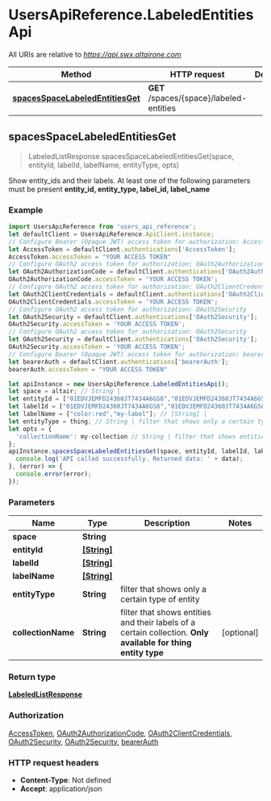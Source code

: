 # UsersApiReference.LabeledEntitiesApi

All URIs are relative to *https://api.swx.altairone.com*

Method | HTTP request | Description
------------- | ------------- | -------------
[**spacesSpaceLabeledEntitiesGet**](LabeledEntitiesApi.md#spacesSpaceLabeledEntitiesGet) | **GET** /spaces/{space}/labeled-entities | 



## spacesSpaceLabeledEntitiesGet

> LabeledListResponse spacesSpaceLabeledEntitiesGet(space, entityId, labelId, labelName, entityType, opts)



Show entity_ids and their labels. At least one of the following parameters must be present **entity_id, entity_type, label_id, label_name**

### Example

```javascript
import UsersApiReference from 'users_api_reference';
let defaultClient = UsersApiReference.ApiClient.instance;
// Configure Bearer (Opaque JWT) access token for authorization: AccessToken
let AccessToken = defaultClient.authentications['AccessToken'];
AccessToken.accessToken = "YOUR ACCESS TOKEN"
// Configure OAuth2 access token for authorization: OAuth2AuthorizationCode
let OAuth2AuthorizationCode = defaultClient.authentications['OAuth2AuthorizationCode'];
OAuth2AuthorizationCode.accessToken = 'YOUR ACCESS TOKEN';
// Configure OAuth2 access token for authorization: OAuth2ClientCredentials
let OAuth2ClientCredentials = defaultClient.authentications['OAuth2ClientCredentials'];
OAuth2ClientCredentials.accessToken = 'YOUR ACCESS TOKEN';
// Configure OAuth2 access token for authorization: OAuth2Security
let OAuth2Security = defaultClient.authentications['OAuth2Security'];
OAuth2Security.accessToken = 'YOUR ACCESS TOKEN';
// Configure OAuth2 access token for authorization: OAuth2Security
let OAuth2Security = defaultClient.authentications['OAuth2Security'];
OAuth2Security.accessToken = 'YOUR ACCESS TOKEN';
// Configure Bearer (Opaque JWT) access token for authorization: bearerAuth
let bearerAuth = defaultClient.authentications['bearerAuth'];
bearerAuth.accessToken = "YOUR ACCESS TOKEN"

let apiInstance = new UsersApiReference.LabeledEntitiesApi();
let space = altair; // String | 
let entityId = ["01EDVJEMFD24360JT7434A6GS8","01EDVJEMFD24360JT7434A6GS8"]; // [String] | 
let labelId = ["01EDVJEMFD24360JT7434A6GS8","01EDVJEMFD24360JT7434A6GS8"]; // [String] | 
let labelName = ["color:red","my-label"]; // [String] | 
let entityType = thing; // String | filter that shows only a certain type of entity
let opts = {
  'collectionName': my-collection // String | filter that shows entities and their labels of a certain collection. **Only available for thing entity type**
};
apiInstance.spacesSpaceLabeledEntitiesGet(space, entityId, labelId, labelName, entityType, opts).then((data) => {
  console.log('API called successfully. Returned data: ' + data);
}, (error) => {
  console.error(error);
});

```

### Parameters


Name | Type | Description  | Notes
------------- | ------------- | ------------- | -------------
 **space** | **String**|  | 
 **entityId** | [**[String]**](String.md)|  | 
 **labelId** | [**[String]**](String.md)|  | 
 **labelName** | [**[String]**](String.md)|  | 
 **entityType** | **String**| filter that shows only a certain type of entity | 
 **collectionName** | **String**| filter that shows entities and their labels of a certain collection. **Only available for thing entity type** | [optional] 

### Return type

[**LabeledListResponse**](LabeledListResponse.md)

### Authorization

[AccessToken](../README.md#AccessToken), [OAuth2AuthorizationCode](../README.md#OAuth2AuthorizationCode), [OAuth2ClientCredentials](../README.md#OAuth2ClientCredentials), [OAuth2Security](../README.md#OAuth2Security), [OAuth2Security](../README.md#OAuth2Security), [bearerAuth](../README.md#bearerAuth)

### HTTP request headers

- **Content-Type**: Not defined
- **Accept**: application/json


